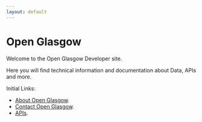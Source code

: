 ```yaml
---
layout: default
---
```


# Open Glasgow
Welcome to the Open Glasgow Developer site.

Here you will find technical information and documentation about Data, APIs and more.

Initial Links:

* [About Open Glasgow](./about.md).
* [Contact Open Glasgow](./contact.md).
* [APIs](./api).
